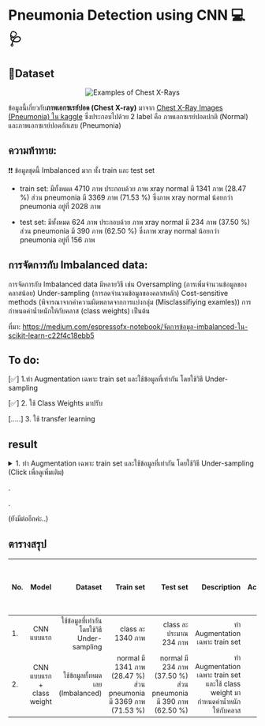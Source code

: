 # Pneumonia Detection using CNN 💻🩺


## 📁Dataset
<p align="center">
    <img src="https://i.imgur.com/jZqpV51.png" alt= "Examples of Chest X-Rays" height="150">
</p>

ข้อมูลนี้เกี่ยวกับ**ภาพเอกซเรย์ปอด (Chest X-ray)** มาจาก [Chest X-Ray Images (Pneumonia) ใน kaggle](https://www.kaggle.com/datasets/paultimothymooney/chest-xray-pneumonia/) ซึ่งประกอบไปด้วย 2 label คือ ภาพเอกซเรย์ปอดปกติ (Normal) และภาพเอกซเรย์ปอดอักเสบ (Pneumonia)

## ความท้าทาย:
❗❗ ข้อมูลชุดนี้ Imbalanced มาก ทั้ง train และ test set 
    
- train set: มีทั้งหมด 4710 ภาพ ประกอบด้วย ภาพ xray normal มี 1341 ภาพ (28.47 %) ส่วน pneumonia มี 3369 ภาพ (71.53 %) ซึ่งภาพ xray normal น้อยกว่า pneumonia อยู่ที่ 2028 ภาพ

- test set: มีทั้งหมด 624 ภาพ ประกอบด้วย ภาพ xray normal มี 234 ภาพ (37.50 %) ส่วน pneumonia มี 390 ภาพ (62.50 %) ซึ่งภาพ xray normal น้อยกว่า pneumonia อยู่ที่ 156 ภาพ



## การจัดการกับ Imbalanced data:
การจัดการกับ Imbalanced data มีหลายวิธี เช่น Oversampling (การเพิ่มจำนวนข้อมูลของคลาสน้อย) Under-sampling (การลดจำนวนข้อมูลของคลาสหลัก) Cost-sensitive methods (พิจารณาจากค่าความผิดพลาดจากการแบ่งกลุ่ม (Misclassifiying examles)) การกำหนดค่าน้ำหนักให้กับคลาส (class weights) เป็นต้น

ที่มา: https://medium.com/espressofx-notebook/จัดการข้อมูล-imbalanced-ใน-scikit-learn-c22f4c18ebb5

## To do:

[✅] 1.ทำ Augmentation เฉพาะ train set และใช้ข้อมูลที่เท่ากัน โดยใช้วิธี Under-sampling

[✅] 2. ใช้ Class Weights มาปรับ

[.....] 3. ใช้ transfer learning  



## result
<details>
<summary> 1. ทำ Augmentation เฉพาะ train set และใช้ข้อมูลที่เท่ากัน โดยใช้วิธี Under-sampling (Click เพื่อดูเพิ่มเติม)</summary>

- จำนวนข้อมูล
    <p align="center">
    <img src="https://github.com/mill-ornrakorn/Pneumonia-Detection-using-CNN/blob/main/pic%20for%20readme/no_train_model1.png?raw=true" alt= "no_train_model1" height="400">
    </p>
        
    ใน training set ทั้งสอง class มีจำนวนรูปภาพเท่ากัน 

    <p align="center">
    <img src="https://github.com/mill-ornrakorn/Pneumonia-Detection-using-CNN/blob/main/pic%20for%20readme/no_test_model1.png?raw=true" alt= "no_test_model1" height="400">
    </p>
    ส่วนใน test set pneumonia จะมีจำนวนมากกว่า normal เล็กน้อย
        
 - model ที่ใช้
    <p align="center">
    <img src="https://github.com/mill-ornrakorn/Pneumonia-Detection-using-CNN/blob/main/pic%20for%20readme/model1.png?raw=true" alt= "model1" height="400">
    </p>

- ผลที่ได้
    <p align="center">
    <img src="https://github.com/mill-ornrakorn/Pneumonia-Detection-using-CNN/blob/main/pic%20for%20readme/history_model1.png?raw=true" alt= "history_model1" height="300">
    </p>

    จากการ Train Model พบว่า ในช่วงแรกของการ training และ validation ค่า loss และ accuracy ยังไม่ดีเท่าไรนัก เนื่องจากเป็นช่วงแรกที่ model เริ่มเรียนรู้ เมื่อผ่านไปหลาย epoch จะเห็นว่า model ก็ได้มีการเรียนรู้ไปในทางที่ดีขึ้นกว่าเดิม ค่า loss ก็ลดลงเรื่อย ๆ ส่วนค่า accuracy เองก็เพิ่มขึ้นด้วย
        
    นอกจากนี้ค่า accuracy ของทั้ง training และ validation อยู่ในค่าที่ใกล้เคียงกัน โดยในครั้งล่าสุดมี train accuracy: 0.9149 และ validation accuracy: 0.8977 ซึ่งนั่นแปลว่า model ที่ 1 นี้ ไม่เกิดการ overfitting หรือ underfitting ขึ้น 

    <p align="center">
    <img src="https://github.com/mill-ornrakorn/Pneumonia-Detection-using-CNN/blob/main/pic%20for%20readme/acc_model1.png?raw=true" alt= "acc_model1" height="100">
        </p>

    จากการ Evaluate Model ได้**ค่า accuracy อยู่ที่ 0.898** ซึ่งถือว่าค่อนข้างดีเลย แต่ส่วนตัวคิดว่าในงานที่เกี่ยวกับทางการแพทย์ อย่างงานนี้ควรจะมีค่า accuracy ที่สูงกว่านี้ เพื่อการวินิจฉัยโรคจะได้มีประสิทธิภาพมากขึ้น
    
- ลองทำนายกับภาพอื่น 
        
     ภาพที่จะลองมีทั้งหมด 16 ภาพ ประกอบด้วย normal มี 8 ภาพ และ pneumonia มี 8 ภาพ (มาจาก folder val ของชุดข้อมูลนี้)

    *ตัวอย่างการแปลผลในภาพ: p--> pneumonia [0.859] คือ ทำนายว่าเป็น pneumonia โดยมีความน่าจะเป็นอยู่ที่ 0.859 โดยที่ถ้าค่าความน่าจะเป็นมากกว่า 0.5 จะเป็น pneumonia ถ้าน้อยกว่า 0.5 จะเป็น normal*



    <p align="center">
    <img src="https://github.com/mill-ornrakorn/Pneumonia-Detection-using-CNN/blob/main/pic%20for%20readme/result_model1.png?raw=true" alt= "result_model1" >
    </p>

    เมื่อลองทำนายกับภาพอื่นดู พบว่าทั้ง 16 ภาพนี้ model ทำนายได้ถูกต้องทุกภาพเลย 
    
</details>


<!-- <details>
<summary> 2. ใช้ CNN model (ใน 1.) + ใช้ข้อมูลทั้งหมดเลย (Imbalanced) + ทำ Augmentation เฉพาะ train set + class weight (Click เพื่อดูเพิ่มเติม)</summary>


</details> -->


.

.

(ยังมีต่ออีกค่ะ..)

## ตารางสรุป

| No. |      Model         |         Dataset            |    Train set | Test set    | Description | Accuracy | ลองทำนายกับ 16 รูป (normal 8 ภาพ และ pneumonia 8 ภาพ) |
|-----|:------------------:|---------------------------:|---------:|-----:|------:|------:|------:| 
| 1.   |    CNN แบบแรก      | ใช้ข้อมูลที่เท่ากัน โดยใช้วิธี Under-sampling | class ละ 1340 ภาพ |  class ละประมาณ 234 ภาพ | ทำ Augmentation เฉพาะ train set | 89.8% | ถูกต้องทุกภาพ
| 2.   |    CNN แบบแรก + class weight     | ใช้ข้อมูลทั้งหมดเลย (Imbalanced) | normal มี 1341 ภาพ (28.47 %) ส่วน pneumonia มี 3369 ภาพ (71.53 %) | normal มี 234 ภาพ (37.50 %) ส่วน pneumonia มี 390 ภาพ (62.50 %) | ทำ Augmentation เฉพาะ train set และใช้ class weight มากำหนดค่าน้ำหนักให้กับคลาส | 90.9% | ทำนาย pneumonia ถูกต้องทุกภาพ แต่ทำนาย normal ผิดไป 3 ภาพ จาก 8 ภาพ



